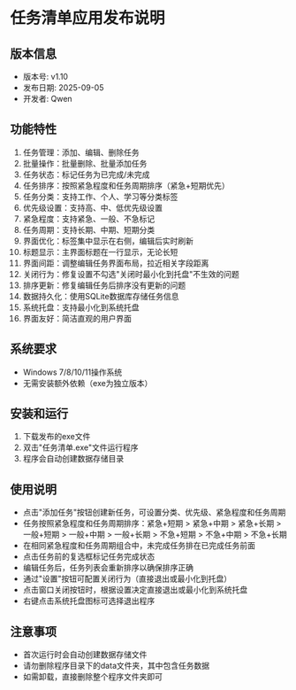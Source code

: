 # 任务清单应用发布说明

## 版本信息
- 版本号: v1.10
- 发布日期: 2025-09-05
- 开发者: Qwen

## 功能特性
1. 任务管理：添加、编辑、删除任务
2. 批量操作：批量删除、批量添加任务
3. 任务状态：标记任务为已完成/未完成
4. 任务排序：按照紧急程度和任务周期排序（紧急+短期优先）
5. 任务分类：支持工作、个人、学习等分类标签
6. 优先级设置：支持高、中、低优先级设置
7. 紧急程度：支持紧急、一般、不急标记
8. 任务周期：支持长期、中期、短期分类
9. 界面优化：标签集中显示在右侧，编辑后实时刷新
10. 标题显示：主界面标题在一行显示，无论长短
11. 界面间距：调整编辑任务界面布局，拉近相关字段距离
12. 关闭行为：修复设置不勾选"关闭时最小化到托盘"不生效的问题
13. 排序更新：修复编辑任务后排序没有更新的问题
14. 数据持久化：使用SQLite数据库存储任务信息
15. 系统托盘：支持最小化到系统托盘
16. 界面友好：简洁直观的用户界面

## 系统要求
- Windows 7/8/10/11操作系统
- 无需安装额外依赖（exe为独立版本）

## 安装和运行
1. 下载发布的exe文件
2. 双击"任务清单.exe"文件运行程序
3. 程序会自动创建数据存储目录

## 使用说明
- 点击"添加任务"按钮创建新任务，可设置分类、优先级、紧急程度和任务周期
- 任务按照紧急程度和任务周期排序：紧急+短期 > 紧急+中期 > 紧急+长期 > 一般+短期 > 一般+中期 > 一般+长期 > 不急+短期 > 不急+中期 > 不急+长期
- 在相同紧急程度和任务周期组合中，未完成任务排在已完成任务前面
- 点击任务前的复选框标记任务完成状态
- 编辑任务后，任务列表会重新排序以确保排序正确
- 通过"设置"按钮可配置关闭行为（直接退出或最小化到托盘）
- 点击窗口关闭按钮时，根据设置决定直接退出或最小化到系统托盘
- 右键点击系统托盘图标可选择退出程序

## 注意事项
- 首次运行时会自动创建数据存储文件
- 请勿删除程序目录下的data文件夹，其中包含任务数据
- 如需卸载，直接删除整个程序文件夹即可